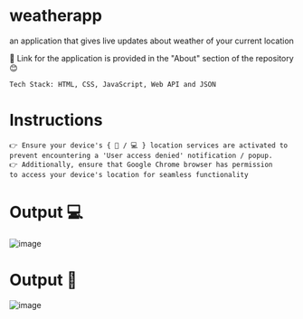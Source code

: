 # weatherapp
an application that gives live updates about weather of your current location

🔗 Link for the application is provided in the "About" section of the repository 😊

    Tech Stack: HTML, CSS, JavaScript, Web API and JSON

# Instructions
    👉 Ensure your device's { 📱 / 💻 } location services are activated to
    prevent encountering a 'User access denied' notification / popup.
    👉 Additionally, ensure that Google Chrome browser has permission 
    to access your device's location for seamless functionality

# Output 💻

![image](https://github.com/Thisisamulya/weatherapp/assets/128579615/9afb96a2-256d-484e-a09b-3599fc87a76b)

# Output 📱

![image](https://github.com/Thisisamulya/weatherapp/assets/128579615/1349d396-6549-42e8-b55c-39ee49e8d3b3)
